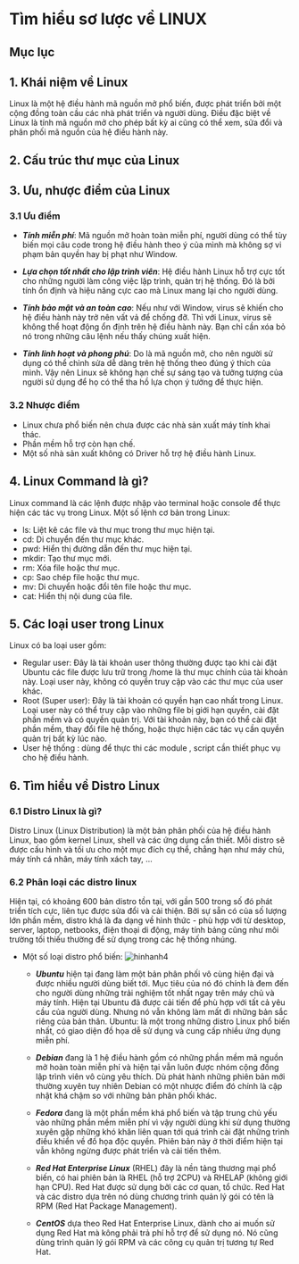 # Tìm hiểu sơ lược về LINUX

## Mục lục

## 1. Khái niệm về Linux
Linux là một hệ điều hành mã nguồn mở phổ biến, được phát triển bởi một cộng đồng toàn cầu các nhà phát triển và người dùng. Điều đặc biệt về Linux là tính mã nguồn mở cho phép bất kỳ ai cũng có thể xem, sửa đổi và phân phối mã nguồn của hệ điều hành này.

## 2. Cấu trúc thư mục của Linux

## 3. Ưu, nhược điểm của Linux

### 3.1 Ưu điểm
- ___Tính miễn phí___: Mã nguồn mở hoàn toàn miễn phí, người dùng có thể tùy biến mọi câu code trong hệ điều hành theo ý của mình mà không sợ vi phạm bản quyền hay bị phạt như Window.
- ___Lựa chọn tốt nhất cho lập trình viên___: Hệ điều hành Linux hỗ trợ cực tốt cho những người làm công việc lập trình, quản trị hệ thống. Đó là bởi tính ổn định và hiệu năng cực cao mà Linux mang lại cho người dùng.

- ___Tính bảo mật và an toàn cao___: Nếu như với Window, virus sẽ khiến cho hệ điều hành này trở nên vất vả để chống đỡ. Thì với Linux, virus sẽ không thể hoạt động ổn định trên hệ điều hành này. Bạn chỉ cần xóa bỏ nó trong những câu lệnh nếu thấy chúng xuất hiện.

- ___Tính linh hoạt và phong phú___: Do là mã nguồn mở, cho nên người sử dụng có thể chỉnh sửa dễ dàng trên hệ thống theo đúng ý thích của mình. Vậy nên Linux sẽ không hạn chế sự sáng tạo và tưởng tượng của người sử dụng để họ có thể tha hồ lựa chọn ý tưởng để thực hiện.

### 3.2 Nhược điểm
- Linux chưa phổ biến nên chưa được các nhà sản xuất máy tính khai thác.
- Phần mềm hỗ trợ còn hạn chế.
- Một số nhà sản xuất không có Driver hỗ trợ hệ điều hành Linux.

## 4. Linux Command là gì?

Linux command là các lệnh được nhập vào terminal hoặc console để thực hiện các tác vụ trong Linux. Một số lệnh cơ bản trong Linux:

- ls: Liệt kê các file và thư mục trong thư mục hiện tại.
- cd: Di chuyển đến thư mục khác.
- pwd: Hiển thị đường dẫn đến thư mục hiện tại.
- mkdir: Tạo thư mục mới.
- rm: Xóa file hoặc thư mục.
- cp: Sao chép file hoặc thư mục.
- mv: Di chuyển hoặc đổi tên file hoặc thư mục.
- cat: Hiển thị nội dung của file.

## 5. Các loại user trong Linux

Linux có ba loại user gồm:

- Regular user: Đây là tài khoản user thông thường được tạo khi cài đặt Ubuntu các file được lưu trữ trong /home là thư mục chính của tài khoản này. Loại user này, không có quyền truy cập vào các thư mục của user khác.
- Root (Super user): Đây là tài khoản có quyền hạn cao nhất trong Linux. Loại user này có thể truy cập vào những file bị giới hạn quyền, cài đặt phần mềm và có quyền quản trị. Với tài khoản này, bạn có thể cài đặt phần mềm, thay đổi file hệ thống, hoặc thực hiện các tác vụ cần quyền quản trị bất kỳ lúc nào.
- User hệ thống : dùng để thực thi các module , script cần thiết phục vụ cho hệ điều hành.

## 6. Tìm hiểu về Distro Linux

### 6.1 Distro Linux là gì?
Distro Linux (Linux Distribution) là một bản phân phối của hệ điều hành Linux, bao gồm kernel Linux, shell và các ứng dụng cần thiết. Mỗi distro sẽ được cấu hình và tối ưu cho một mục đích cụ thể, chẳng hạn như máy chủ, máy tính cá nhân, máy tính xách tay, ... 
### 6.2 Phân loại các distro linux

Hiện tại, có khoảng 600 bản distro tồn tại, với gần 500 trong số đó phát triển tích cực, liên tục được sửa đổi và cải thiện. Bởi sự sẵn có của số lượng lớn phần mềm, distro khá là đa dạng về hình thức - phù hợp với từ desktop, server, laptop, netbooks, điện thoại di động, máy tính bảng cũng như môi trường tối thiếu thường để sử dụng trong các hệ thống nhúng.

- Một số loại distro phổ biến:
![hinhanh4](/LinhNH/Linux/01.Timhieu_Linux/images/ubuntu.png)
    - ___Ubuntu___ hiện tại đang làm một bản phân phối vô cùng hiện đại và được nhiều người dùng biết tới. Mục tiêu của nó đó chính là đem đến cho người dùng những trải nghiệm tốt nhất ngay trên máy chủ và máy tính. Hiện tại Ubuntu đã được cải tiến để phù hợp với tất cả yêu cầu của người dùng. Nhưng nó vẫn không làm mất đi những bản sắc riêng của bản thân. Ubuntu: là một trong những distro Linux phổ biến nhất, có giao diện đồ họa dễ sử dụng và cung cấp nhiều ứng dụng miễn phí.

    - ___Debian___ đang là 1 hệ điều hành gồm có những phần mềm mã nguồn mở hoàn toàn miễn phí và hiện tại vẫn luôn được nhóm cộng đồng lập trình viên vô cùng yêu thích. Dù phát hành những phiên bản mới thường xuyên tuy nhiên Debian có một nhược điểm đó chính là cập nhật khá chậm so với những bản phân phối khác.
    - ___Fedora___ đang là một phần mềm khá phổ biến và tập trung chủ yếu vào những phần mềm miễn phí vì vậy người dùng khi sử dụng thường xuyên gặp những khó khăn liên quan tới quá trình cài đặt những trình điều khiển về đồ họa độc quyền. Phiên bản này ở thời điểm hiện tại vẫn không ngừng được phát triển và cải tiến thêm.
    - ___Red Hat Enterprise Linux___ (RHEL) đây là nền tảng thương mại phổ biến, có hai phiên bản là RHEL (hỗ trợ 2CPU) và RHELAP (không giới hạn CPU). Red Hat được sử dụng bởi các cơ quan, tổ chức. Red Hat và các distro dựa trên nó dùng chương trình quản lý gói có tên là RPM (Red Hat Package Management).
    - ___CentOS___ dựa theo Red Hat Enterprise Linux, dành cho ai muốn sử dụng Red Hat mà kông phải trả phí hỗ trợ để sử dụng nó. Nó cũng dùng trình quản lý gói RPM và các công cụ quản trị tương tự Red Hat.